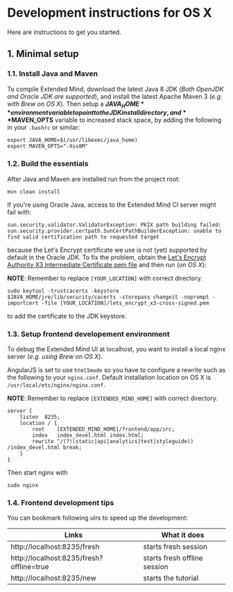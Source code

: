 # Development instructions for OS X

Here are instructions to get you started.

## 1. Minimal setup

### 1.1. Install Java and Maven

To compile Extended Mind, download the latest Java 8 JDK (*Both OpenJDK and Oracle JDK are supported*), and install the latest Apache Maven 3 (*e.g. with Brew on OS X*). Then setup a **$JAVA_HOME** environment variable to point to the JDK install directory, and **$MAVEN_OPTS** variable to increased stack space, by adding the following in your `.bashrc` or similar:

```
export JAVA_HOME=$(/usr/libexec/java_home)
export MAVEN_OPTS="-Xss8M"
```
### 1.2. Build the essentials

After Java and Maven are installed run from the project root:


```
mvn clean install
```

If you're using Oracle Java, access to the Extended Mind CI server might fail with:

```
sun.security.validator.ValidatorException: PKIX path building failed: sun.security.provider.certpath.SunCertPathBuilderException: unable to find valid certification path to requested target
```

because the Let's Encrypt certificate we use is not (yet) supported by default in the Oracle JDK. To fix the problem, obtain the [Let's Encrypt Authority X3 Intermediate Certificate pem file](https://letsencrypt.org/certificates/) and then run (*on OS X*):

**NOTE**: Remember to replace `[YOUR_LOCATION]` with correct directory.

```
sudo keytool -trustcacerts -keystore $JAVA_HOME/jre/lib/security/cacerts -storepass changeit -noprompt -importcert -file [YOUR_LOCATION]/lets_encrypt_x3-cross-signed.pem
```

to add the certificate to the JDK keystore.

### 1.3. Setup frontend developement environment

To debug the Extended Mind UI at localhost, you want to install a local nginx server (*e.g. using Brew on OS X*).

AngularJS is set to use `html5mode` so you have to configure a rewrite such as the following to your `nginx.conf`.
Default installation location on OS X is `/usr/local/etc/nginx/nginx.conf`.

**NOTE**: Remember to replace `[EXTENDED_MIND_HOME]` with correct directory.

```
server {
	listen	8235;
	location / {
		root	[EXTENDED_MIND_HOME]/frontend/app/src;
    	index	index_devel.html index.html;
    	rewrite	^/(?!(static|api|analytics|test|styleguide)) /index_devel.html break;
	}
}
```
Then start nginx with

```
sudo nginx
```

### 1.4. Frontend development tips
You can bookmark following ulrs to speed up the development:

| Links | What it does |
| --- | --- |
| http://localhost:8235/fresh | starts fresh session |
| http://localhost:8235/fresh?offline=true | starts fresh offline session |
| http://localhost:8235/new | starts the tutorial |
